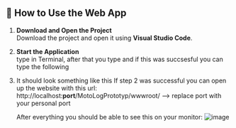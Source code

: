 ## 📘 How to Use the Web App

1. **Download and Open the Project**  
   Download the project and open it using **Visual Studio Code**.

2. **Start the Application**  
   type <cd motologprototyp> in Terminal, after that you type <dotnet build> and if this was succsesful you can type the following <dotnet run>

3. It should look something like this
   If step 2 was successful you can open up the website with this url: http://localhost:<strong>port</strong>/MotoLogPrototyp/wwwroot/
   --> replace port with your personal port

   After everything you should be able to see this on your monitor:
   ![image](https://github.com/user-attachments/assets/548c820e-ed2d-4822-a794-28fe28987deb)


